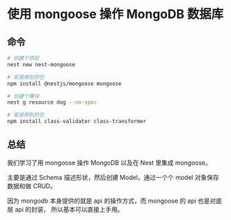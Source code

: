 # 使用 mongoose 操作 MongoDB 数据库


## 命令
```bash
# 创建个项目
nest new nest-mongoose

# 安装用到的包
npm install @nestjs/mongoose mongoose

# 创建个模块
nest g resource dog --no-spec

# 安装用到的包
npm install class-validator class-transformer
```




## 总结
我们学习了用 mongoose 操作 MongoDB 以及在 Nest 里集成 mongoose。

主要是通过 Schema 描述形状，然后创建 Model，通过一个个 model 对象保存数据和做 CRUD。

因为 mongodb 本身提供的就是 api 的操作方式，而 mongoose 的 api 也是对底层 api 的封装， 所以基本可以直接上手用。
